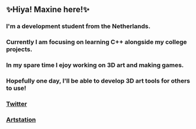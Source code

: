 ## ✨Hiya! Maxine here!✨

### I'm a development student from the Netherlands.
### Currently I am focusing on learning C++ alongside my college projects.
### In my spare time I ejoy working on 3D art and making games.
### Hopefully one day, I'll be able to develop 3D art tools for others to use!

### [Twitter](https://twitter.com/MaxineCodes)
### [Artstation](https://www.artstation.com/maxine3d)

<!--
**MaxineCodes/MaxineCodes** is a ✨ _special_ ✨ repository because its `README.md` (this file) appears on your GitHub profile.

Here are some ideas to get you started:

- 🔭 I’m currently working on ...
- 🌱 I’m currently learning ...
- 👯 I’m looking to collaborate on ...
- 🤔 I’m looking for help with ...
- 💬 Ask me about ...
- 📫 How to reach me: ...
- 😄 Pronouns: ...
- ⚡ Fun fact: ...
-->
